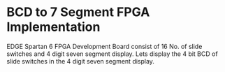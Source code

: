 # BCD to 7 Segment FPGA Implementation

EDGE Spartan 6 FPGA Development Board consist of 16 No. of slide switches and 4 digit seven segment display. Lets display the 4 bit BCD of slide switches in the 4 digit seven segment display.


 
